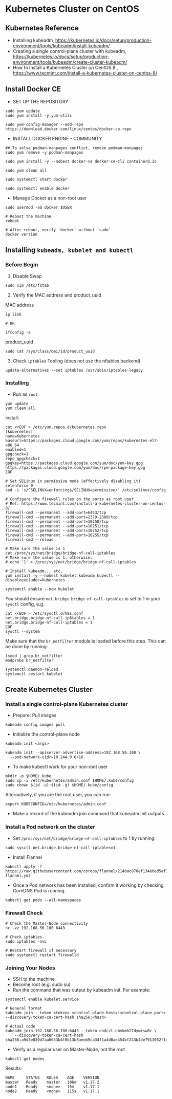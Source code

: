 # Kubernetes Cluster on CentOS

## Kubernetes Reference

* Installing kubeadm, https://kubernetes.io/docs/setup/production-environment/tools/kubeadm/install-kubeadm/
* Creating a single control-plane cluster with kubeadm, https://kubernetes.io/docs/setup/production-environment/tools/kubeadm/create-cluster-kubeadm/
* How to Install a Kubernetes Cluster on CentOS 8 , https://www.tecmint.com/install-a-kubernetes-cluster-on-centos-8/
  
## Install Docker CE
- SET UP THE REPOSITORY

```
sudo yum update
sudo yum install -y yum-utils
```

```
sudo yum-config-manager --add-repo https://download.docker.com/linux/centos/docker-ce.repo
```

- INSTALL DOCKER ENGINE - COMMUNITY
```
## To solve podman-manpages conflict, remove podman-manpages
sudo yum remove -y podman-manpages

sudo yum install -y --nobest docker-ce docker-ce-cli containerd.io

sudo yum clean all

sudo systemctl start docker

sudo systemctl enable docker
```

- Manage Docker as a non-root user
```
sudo usermod -aG docker $USER

# Reboot the machine
reboot

# After reboot, verify `docker` without `sudo`
docker version
```

## Installing `kubeadm, kubelet and kubectl`

### Before Begin

1) Disable Swap
```
sudo vim /etc/fstab
```

2) Verify the MAC address and product_uuid

MAC address
```
ip link

# OR

ifconfig -a
```

product_uuid
```
sudo cat /sys/class/dmi/id/product_uuid
```

3) Check `iptables` Tooling (does not use the nftables backend)

```
update-alternatives --set iptables /usr/sbin/iptables-legacy
```

### Installing

- Run as `root`

```
yum update
yum clean all
```

Install:
```
cat <<EOF > /etc/yum.repos.d/kubernetes.repo
[kubernetes]
name=Kubernetes
baseurl=https://packages.cloud.google.com/yum/repos/kubernetes-el7-x86_64
enabled=1
gpgcheck=1
repo_gpgcheck=1
gpgkey=https://packages.cloud.google.com/yum/doc/yum-key.gpg https://packages.cloud.google.com/yum/doc/rpm-package-key.gpg
EOF

# Set SELinux in permissive mode (effectively disabling it)
setenforce 0
sed -i 's/^SELINUX=enforcing$/SELINUX=permissive/' /etc/selinux/config

# Configure the firewall rules on the ports as root user
# Ref: https://www.tecmint.com/install-a-kubernetes-cluster-on-centos-8/
firewall-cmd --permanent --add-port=6443/tcp
firewall-cmd --permanent --add-port=2379-2380/tcp
firewall-cmd --permanent --add-port=10250/tcp
firewall-cmd --permanent --add-port=10251/tcp
firewall-cmd --permanent --add-port=10252/tcp
firewall-cmd --permanent --add-port=10255/tcp
firewall-cmd –-reload

# Make sure the value is 1
cat /proc/sys/net/bridge/bridge-nf-call-iptables
# Make sure the value is 1, otherwise:
# echo '1' > /proc/sys/net/bridge/bridge-nf-call-iptables

# Install kubeadm... etc.
yum install -y --nobest kubelet kubeadm kubectl --disableexcludes=kubernetes

systemctl enable --now kubelet
```

You should ensure `net.bridge.bridge-nf-call-iptables` is set to 1 in your `sysctl` config, e.g.
```
cat <<EOF > /etc/sysctl.d/k8s.conf
net.bridge.bridge-nf-call-ip6tables = 1
net.bridge.bridge-nf-call-iptables = 1
EOF
sysctl --system
```

Make sure that the `br_netfilter` module is loaded before this step. 
This can be done by running:
```
lsmod | grep br_netfilter
modprobe br_netfilter
```

```
systemctl daemon-reload
systemctl restart kubelet
```

## Create Kubernetes Cluster

### Install a single control-plane Kubernetes cluster

* Prepare: Pull images

```
kubeadm config images pull
```

* Initialize the control-plane node

```
kubeadm init <args>

kubeadm init --apiserver-advertise-address=192.168.56.100 \
  --pod-network-cidr=10.244.0.0/16
```

* To make kubectl work for your non-root user
```
mkdir -p $HOME/.kube
sudo cp -i /etc/kubernetes/admin.conf $HOME/.kube/config
sudo chown $(id -u):$(id -g) $HOME/.kube/config
```
Alternatively, if you are the root user, you can run:
```
export KUBECONFIG=/etc/kubernetes/admin.conf
```

* Make a record of the kubeadm join command that kubeadm init outputs.

### Install a Pod network on the cluster

* Set `/proc/sys/net/bridge/bridge-nf-call-iptables` to 1 by running:
```
sudo sysctl net.bridge.bridge-nf-call-iptables=1
```

* Install Flannel

```
kubectl apply -f https://raw.githubusercontent.com/coreos/flannel/2140ac876ef134e0ed5af15c65e414cf26827915/Documentation/kube-flannel.yml
```

* Once a Pod network has been installed, confirm it working by checking CoreDNS Pod is running.

```
kubectl get pods --all-namespaces
```

### Firewall Check

```
# Check the Master-Node connectivity
nc -vz 192.168.56.100 6443

# Check iptables
sudo iptables -nvL

# Restart firewall if necessary
sudo systemctl restart firewalld
```

### Joining Your Nodes

* SSH to the machine
* Become root (e.g. sudo su)
* Run the command that was output by kubeadm init. For example:

```
systemctl enable kubelet.service

# General format
kubeadm join --token <token> <control-plane-host>:<control-plane-port> --discovery-token-ca-cert-hash sha256:<hash>

# Actual code
kubeadm join 192.168.56.100:6443 --token nndczt.nbvkmh27dymisw8r \
    --discovery-token-ca-cert-hash sha256:a9d3e839d7aa6633b4f0b13b8aeeb9ca34f1a4d0ae454bf243b4de7913052f1d
```

* Verify as a regular user on Master-Node, not the root
```
kubectl get nodes
```

Results:
```
NAME     STATUS   ROLES    AGE    VERSION
master   Ready    master   106m   v1.17.2
node1    Ready    <none>   15m    v1.17.1
node2    Ready    <none>   115s   v1.17.1
```